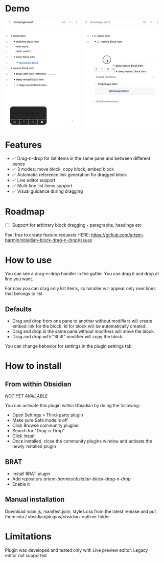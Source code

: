 # Demo

![Demo](demo/demo.gif)

# Features

-   ✅  Drag-n-drop for list items in the same pane and between different panes
-   ✅  3 modes: move block, copy block, embed block
-   ✅  Automatic reference link generation for dragged block
-   ✅  Live editor support
-   ✅  Multi-line list items support
-   ✅  Visual guidance during dragging

# Roadmap

-   [ ] Support for arbitrary block dragging - paragraphs, headings etc

Feel free to create feature requests HERE: https://github.com/artem-barmin/obsidian-block-drag-n-drop/issues

# How to use

You can see a drag-n-drop handler in the gutter. You can drag it and drop at line you want.

For now you can drag only list items, so handler will appear only near lines that belongs to list

## Defaults

-   Drag and drop from one pane to another without modifiers will create embed link for the block. Id for block will be automatically created.
-   Drag and drop in the same pane without modifiers will move the block.
-   Drag and drop with "Shift" modifier will copy the block.

You can change behavior for settings in the plugin settings tab.

# How to install

## From within Obsidian

_NOT YET AVAILABLE_

You can activate this plugin within Obsidian by doing the following:

-   Open Settings > Third-party plugin
-   Make sure Safe mode is off
-   Click Browse community plugins
-   Search for "Drag-n-Drop"
-   Click Install
-   Once installed, close the community plugins window and activate the newly installed plugin

## BRAT

-   Install BRAT plugin
-   Add repository _artem-barmin/obsidian-block-drag-n-drop_
-   Enable it

## Manual installation

Download main.js, manifest.json, styles.css from the latest release and put them into <vault>/.obsidian/plugins/obsidian-outliner folder.

# Limitations
	
Plugin was developed and tested only with Live preview editor. Legacy editor not supported
